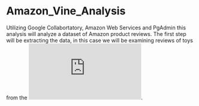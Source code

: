 # Amazon_Vine_Analysis

Utilizing Google Collabortatory, Amazon Web Services and PgAdmin this analysis will analyze a dataset of Amazon product reviews. The first step will be extracting the data, in this case we will be examining reviews of toys from the ![Amazon Review datasets](https://s3.amazonaws.com/amazon-reviews-pds/tsv/index.txt).
